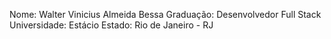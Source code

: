 Nome: Walter Vinicius Almeida Bessa
Graduação: Desenvolvedor Full Stack
Universidade: Estácio
Estado: Rio de Janeiro - RJ

<!---
WalterBessa/WalterBessa is a ✨ special ✨ repository because its `README.md` (this file) appears on your GitHub profile.
You can click the Preview link to take a look at your changes.
--->
